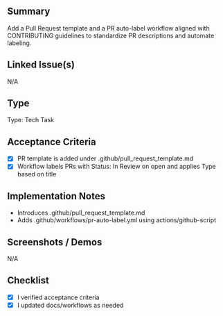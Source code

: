 ## Summary

Add a Pull Request template and a PR auto-label workflow aligned with CONTRIBUTING guidelines to standardize PR descriptions and automate labeling.

## Linked Issue(s)

N/A

## Type

Type: Tech Task

## Acceptance Criteria

- [x] PR template is added under .github/pull_request_template.md
- [x] Workflow labels PRs with Status: In Review on open and applies Type based on title

## Implementation Notes

- Introduces .github/pull_request_template.md
- Adds .github/workflows/pr-auto-label.yml using actions/github-script

## Screenshots / Demos

N/A

## Checklist

- [x] I verified acceptance criteria
- [x] I updated docs/workflows as needed